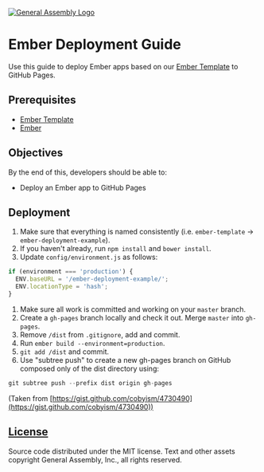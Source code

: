 [![General Assembly Logo](https://camo.githubusercontent.com/1a91b05b8f4d44b5bbfb83abac2b0996d8e26c92/687474703a2f2f692e696d6775722e636f6d2f6b6538555354712e706e67)](https://generalassemb.ly/education/web-development-immersive)

# Ember Deployment Guide

Use this guide to deploy Ember apps based on our [Ember Template](https://github.com/ga-wdi-boston/ember-template)
to GitHub Pages.

## Prerequisites

-   [Ember Template](https://github.com/ga-wdi-boston/ember-template)
-   [Ember](https://github.com/ga-wdi-boston/ember)

## Objectives

By the end of this, developers should be able to:

-   Deploy an Ember app to GitHub Pages

## Deployment

1.  Make sure that everything is named consistently (i.e. `ember-template` ->
 `ember-deployment-example`).
1.  If you haven't already, run `npm install` and `bower install`.
1.  Update `config/environment.js` as follows:

  ```js
  if (environment === 'production') {
    ENV.baseURL = '/ember-deployment-example/';
    ENV.locationType = 'hash';
  }
  ```

1.  Make sure all work is committed and working on your `master` branch.
1.  Create a `gh-pages` branch locally and check it out. Merge `master` into
`gh-pages`.
1.  Remove `/dist` from `.gitignore`, add and commit.
1.  Run `ember build --environment=production`.
1.  `git add /dist` and commit.
1.  Use "subtree push" to create a new gh-pages branch on GitHub composed only
of the dist directory using:

  ```js
  git subtree push --prefix dist origin gh-pages
  ```
(Taken from [https://gist.github.com/cobyism/4730490](https://gist.github.com/cobyism/4730490))


## [License](LICENSE)

Source code distributed under the MIT license. Text and other assets copyright
General Assembly, Inc., all rights reserved.
